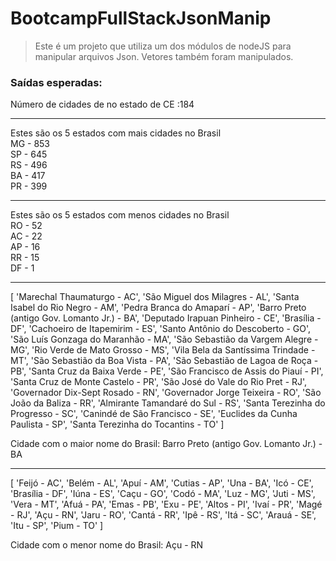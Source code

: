 # BootcampFullStackJsonManip
>Este é um projeto que utiliza um dos módulos de nodeJS para manipular arquivos Json. Vetores também foram manipulados. 

<h3>Saídas esperadas:</h3>

Número de cidades de no estado de CE :184
<hr>
Estes são os 5 estados com mais cidades no Brasil<br>
MG - 853<br>
SP - 645<br>
RS - 496<br>
BA - 417<br>
PR - 399<br>
<hr>
Estes são os 5 estados com menos cidades no Brasil<br>
RO - 52<br>
AC - 22<br>
AP - 16<br>
RR - 15<br>
DF - 1<br>
<hr>

[
  'Marechal Thaumaturgo - AC',
  'São Miguel dos Milagres - AL',
  'Santa Isabel do Rio Negro - AM',
  'Pedra Branca do Amaparí - AP',
  'Barro Preto (antigo Gov. Lomanto Jr.) - BA',
  'Deputado Irapuan Pinheiro - CE',
  'Brasília - DF',
  'Cachoeiro de Itapemirim - ES',
  'Santo Antônio do Descoberto - GO',
  'São Luís Gonzaga do Maranhão - MA',
  'São Sebastião da Vargem Alegre - MG',
  'Rio Verde de Mato Grosso - MS',
  'Vila Bela da Santíssima Trindade - MT',
  'São Sebastião da Boa Vista - PA',
  'São Sebastião de Lagoa de Roça - PB',
  'Santa Cruz da Baixa Verde - PE',
  'São Francisco de Assis do Piauí - PI',
  'Santa Cruz de Monte Castelo - PR',
  'São José do Vale do Rio Pret - RJ',
  'Governador Dix-Sept Rosado - RN',
  'Governador Jorge Teixeira - RO',
  'São João da Baliza - RR',
  'Almirante Tamandaré do Sul - RS',
  'Santa Terezinha do Progresso - SC',
  'Canindé de São Francisco - SE',
  'Euclides da Cunha Paulista - SP',
  'Santa Terezinha do Tocantins - TO'
]

Cidade com o maior nome do Brasil: Barro Preto (antigo Gov. Lomanto Jr.) - BA
<hr>
[
  'Feijó - AC',    'Belém - AL',
  'Apuí - AM',     'Cutias - AP',
  'Una - BA',      'Icó - CE',
  'Brasília - DF', 'Iúna - ES',
  'Caçu - GO',     'Codó - MA',
  'Luz - MG',      'Juti - MS',
  'Vera - MT',     'Afuá - PA',
  'Emas - PB',     'Exu - PE',
  'Altos - PI',    'Ivaí - PR',
  'Magé - RJ',     'Açu - RN',
  'Jaru - RO',     'Cantá - RR',
  'Ipê - RS',      'Itá - SC',
  'Arauá - SE',    'Itu - SP',
  'Pium - TO'
]

Cidade com o menor nome do Brasil: Açu - RN
